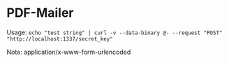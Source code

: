 # PDF-Mailer

Usage: `echo "test string" | curl -v --data-binary @- --request "POST" "http://localhost:1337/secret_key"`

Note: application/x-www-form-urlencoded